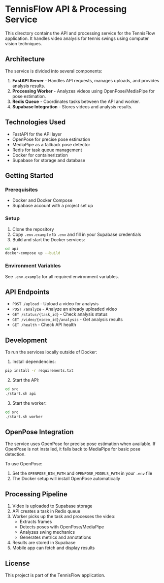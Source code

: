 # TennisFlow API & Processing Service

This directory contains the API and processing service for the TennisFlow application. It handles video analysis for tennis swings using computer vision techniques.

## Architecture

The service is divided into several components:

1. **FastAPI Server** - Handles API requests, manages uploads, and provides analysis results.
2. **Processing Worker** - Analyzes videos using OpenPose/MediaPipe for pose estimation.
3. **Redis Queue** - Coordinates tasks between the API and worker.
4. **Supabase Integration** - Stores videos and analysis results.

## Technologies Used

- FastAPI for the API layer
- OpenPose for precise pose estimation
- MediaPipe as a fallback pose detector
- Redis for task queue management
- Docker for containerization
- Supabase for storage and database

## Getting Started

### Prerequisites

- Docker and Docker Compose
- Supabase account with a project set up

### Setup

1. Clone the repository
2. Copy `.env.example` to `.env` and fill in your Supabase credentials
3. Build and start the Docker services:

```bash
cd api
docker-compose up --build
```

### Environment Variables

See `.env.example` for all required environment variables.

## API Endpoints

- `POST /upload` - Upload a video for analysis
- `POST /analyze` - Analyze an already uploaded video
- `GET /status/{task_id}` - Check analysis status
- `GET /video/{video_id}/analysis` - Get analysis results
- `GET /health` - Check API health

## Development

To run the services locally outside of Docker:

1. Install dependencies:
```bash
pip install -r requirements.txt
```

2. Start the API:
```bash
cd src
./start.sh api
```

3. Start the worker:
```bash
cd src
./start.sh worker
```

## OpenPose Integration

The service uses OpenPose for precise pose estimation when available. If OpenPose is not installed, it falls back to MediaPipe for basic pose detection.

To use OpenPose:
1. Set the `OPENPOSE_BIN_PATH` and `OPENPOSE_MODELS_PATH` in your `.env` file
2. The Docker setup will install OpenPose automatically

## Processing Pipeline

1. Video is uploaded to Supabase storage
2. API creates a task in Redis queue
3. Worker picks up the task and processes the video:
   - Extracts frames
   - Detects poses with OpenPose/MediaPipe
   - Analyzes swing mechanics
   - Generates metrics and annotations
4. Results are stored in Supabase
5. Mobile app can fetch and display results

## License

This project is part of the TennisFlow application.